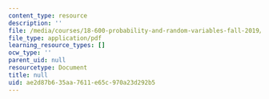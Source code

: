 ```yaml
---
content_type: resource
description: ''
file: /media/courses/18-600-probability-and-random-variables-fall-2019/ae2d87b635aa7611e65c970a23d292b5_MIT18_600F19_lec8.pdf
file_type: application/pdf
learning_resource_types: []
ocw_type: ''
parent_uid: null
resourcetype: Document
title: null
uid: ae2d87b6-35aa-7611-e65c-970a23d292b5
---
```

